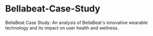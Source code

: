 # Bellabeat-Case-Study
BellaBeat Case Study: An analysis of BellaBeat's innovative wearable technology and its impact on user health and wellness.
